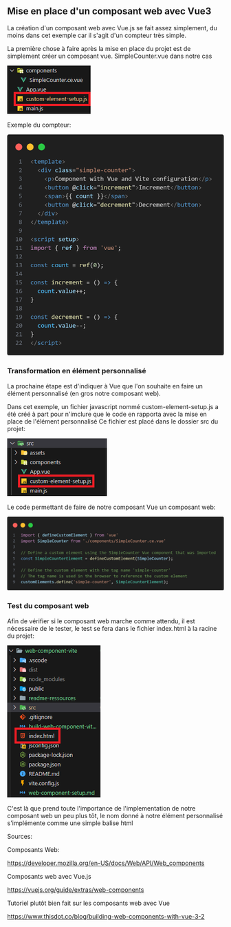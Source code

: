 ## Mise en place d'un composant web avec Vue3

La création d'un composant web avec Vue.js se fait assez simplement, du moins dans cet exemple car il s'agit d'un compteur très simple. 

La première chose à faire après la mise en place du projet est de simplement créer un composant vue. SimpleCounter.vue dans notre cas

![alt text](readme-ressources/counter-vue-file.png)

Exemple du compteur:
 
![alt text](readme-ressources/web-component-vue-file.png)

### Transformation en élément personnalisé

La prochaine étape est d'indiquer à Vue que l'on souhaite en faire un élément personnalisé (en gros notre composant web). 

Dans cet exemple, un fichier javascript nommé custom-element-setup.js a été créé à part pour n'imclure que le code en rapporta avec la mise en place de l'élément personnalisé
Ce fichier est placé dans le dossier src du projet:

![alt text](readme-ressources/custom-element-setup.png)

Le code permettant de faire de notre composant Vue un composant web: 

![alt text](readme-ressources/cutom-element-setup-file-content.png)

### Test du composant web

Afin de vérifier si le composant web marche comme attendu, il est nécessaire de le tester, le test se fera dans le fichier index.html à la racine du projet: 

![alt text](readme-ressources/index-html-location.png)

C'est là que prend toute l'importance de l'implementation de notre composant web un peu plus tôt, le nom donné à notre élément personnalisé s'implémente comme une simple balise html

Sources: 

Composants Web:

https://developer.mozilla.org/en-US/docs/Web/API/Web_components


Composants web avec Vue.js

https://vuejs.org/guide/extras/web-components

Tutoriel plutôt bien fait sur les composants web avec Vue

https://www.thisdot.co/blog/building-web-components-with-vue-3-2